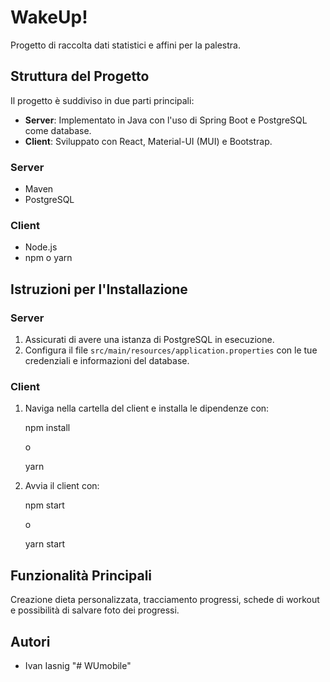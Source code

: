 # WakeUp!

Progetto di raccolta dati statistici e affini per la palestra.

## Struttura del Progetto

Il progetto è suddiviso in due parti principali:

- **Server**: Implementato in Java con l'uso di Spring Boot e PostgreSQL come database.
- **Client**: Sviluppato con React, Material-UI (MUI) e Bootstrap.

### Server

- Maven
- PostgreSQL

### Client

- Node.js
- npm o yarn

## Istruzioni per l'Installazione

### Server

1. Assicurati di avere una istanza di PostgreSQL in esecuzione.
2. Configura il file `src/main/resources/application.properties` con le tue credenziali e informazioni del database.

### Client

1. Naviga nella cartella del client e installa le dipendenze con:

   npm install

   o

   yarn

2. Avvia il client con:

   npm start

   o

   yarn start

## Funzionalità Principali

Creazione dieta personalizzata, tracciamento progressi, schede di workout e possibilità di salvare foto dei progressi.

## Autori

- Ivan Iasnig
"# WUmobile" 
